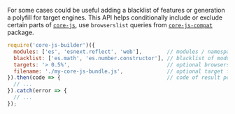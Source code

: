 For some cases could be useful adding a blacklist of features or generation a polyfill for target engines. This API helps conditionally include or exclude certain parts of [`core-js`](https://github.com/zloirock/core-js), use `browserslist` queries from [`core-js-compat`](https://github.com/zloirock/core-js/tree/master/packages/core-js-compat) package.

```js
require('core-js-builder')({
  modules: ['es', 'esnext.reflect', 'web'],        // modules / namespaces, by default - all `core-js` modules
  blacklist: ['es.math', 'es.number.constructor'], // blacklist of modules / namespaces, by default - empty list
  targets: '> 0.5%',                               // optional browserslist query
  filename: './my-core-js-bundle.js',              // optional target filename, if it's missed a file will not be created
}).then(code => {                                  // code of result polyfill
  // ...
}).catch(error => {
  // ...
});
```
